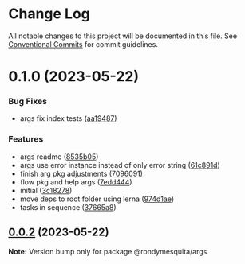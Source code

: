 # Change Log

All notable changes to this project will be documented in this file.
See [Conventional Commits](https://conventionalcommits.org) for commit guidelines.

# 0.1.0 (2023-05-22)

### Bug Fixes

- args fix index tests ([aa19487](https://github.com/rondymesquita/shell/commit/aa194870d0cbdc47a9efd93ab4376e43cc60bc80))

### Features

- args readme ([8535b05](https://github.com/rondymesquita/shell/commit/8535b05b4a272bff9827462c4277cb542a115861))
- args use error instance instead of only error string ([61c891d](https://github.com/rondymesquita/shell/commit/61c891dd8d6eea6a561fe66f8e5ef74fcd284491))
- finish arg pkg adjustments ([7096091](https://github.com/rondymesquita/shell/commit/7096091e549bdfda75fd83043e9fb254c3d0473b))
- flow pkg and help args ([7edd444](https://github.com/rondymesquita/shell/commit/7edd444b52db00024f6fe9c2869d64f6f507c164))
- initial ([3c18278](https://github.com/rondymesquita/shell/commit/3c1827858fc740a89c80b991e5166a262a0b21c2))
- move deps to root folder using lerna ([974d1ae](https://github.com/rondymesquita/shell/commit/974d1ae444afef95827b18ac6eadd061412b0481))
- tasks in sequence ([37665a8](https://github.com/rondymesquita/shell/commit/37665a847ab601dc90f72cfad91a9ad52be38278))

## [0.0.2](https://github.com/rondymesquita/shell/compare/v0.0.1...v0.0.2) (2023-05-22)

**Note:** Version bump only for package @rondymesquita/args
